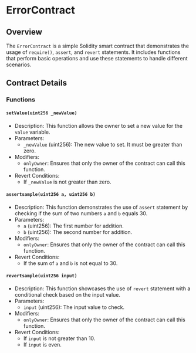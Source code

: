 # ErrorContract

## Overview

The `ErrorContract` is a simple Solidity smart contract that demonstrates the usage of `require()`, `assert`, and `revert` statements. It includes functions that perform basic operations and use these statements to handle different scenarios.

## Contract Details

### Functions

#### `setValue(uint256 _newValue)`

- Description: This function allows the owner to set a new value for the `value` variable.
- Parameters:
  - `_newValue` (uint256): The new value to set. It must be greater than zero.
- Modifiers:
  - `onlyOwner`: Ensures that only the owner of the contract can call this function.
- Revert Conditions:
  - If `_newValue` is not greater than zero.

#### `assertsample(uint256 a, uint256 b)`

- Description: This function demonstrates the use of `assert` statement by checking if the sum of two numbers `a` and `b` equals 30.
- Parameters:
  - `a` (uint256): The first number for addition.
  - `b` (uint256): The second number for addition.
- Modifiers:
  - `onlyOwner`: Ensures that only the owner of the contract can call this function.
- Revert Conditions:
  - If the sum of `a` and `b` is not equal to 30.

#### `revertsample(uint256 input)`

- Description: This function showcases the use of `revert` statement with a conditional check based on the input value.
- Parameters:
  - `input` (uint256): The input value to check.
- Modifiers:
  - `onlyOwner`: Ensures that only the owner of the contract can call this function.
- Revert Conditions:
  - If `input` is not greater than 10.
  - If `input` is even.
